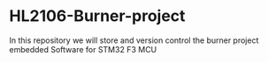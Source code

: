 # HL2106-Burner-project
In this repository we will store and version control the burner project embedded Software for STM32 F3 MCU
